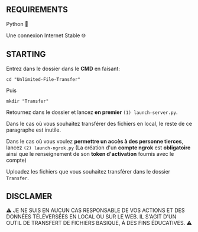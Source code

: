 ## REQUIREMENTS

Python 🐍

Une connexion Internet Stable 🌐

## STARTING

Entrez dans le dossier dans le **CMD** en faisant: 
```cons
cd "Unlimited-File-Transfer"
```
Puis
```cons
mkdir "Transfer"
```

Retournez dans le dossier et lancez **en premier** `(1) launch-server.py`.

Dans le cas où vous souhaitez transférer des fichiers en local, le reste de ce paragraphe est inutile.

Dans le cas où vous voulez **permettre un accès à des personne tierces**, lancez `(2) launch-ngrok.py` (La création d'un **compte ngrok** est **obligatoire** ainsi que le renseignement de son **token d'activation** fournis avec le compte)

Uploadez les fichiers que vous souhaitez transférer dans le dossier `Transfer`.

## DISCLAMER
⚠ JE NE SUIS EN AUCUN CAS RESPONSABLE DE VOS ACTIONS ET DES DONNÉES TÉLÉVERSÉES EN LOCAL OU SUR LE WEB. IL S'AGIT D'UN OUTIL DE TRANSFERT DE FICHIERS BASIQUE, À DES FINS ÉDUCATIVES. ⚠
